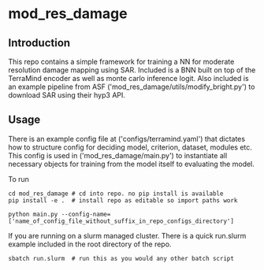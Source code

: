 # mod_res_damage

## Introduction
This repo contains a simple framework for training a NN for moderate resolution damage mapping using SAR. Included is a BNN built on top of the TerraMind encoder as well as monte carlo inference logit. Also included is an example pipeline from ASF ('mod_res_damage/utils/modify_bright.py') to download SAR using their hyp3 API.

## Usage
There is an example config file at ('configs/terramind.yaml') that dictates how to structure config for deciding model, criterion, dataset, modules etc. This config is used in ('mod_res_damage/main.py') to instantiate all necessary objects for training from the model itself to evaluating the model.

To run

```
cd mod_res_damage # cd into repo. no pip install is available
pip install -e .  # install repo as editable so import paths work

python main.py --config-name=['name_of_config_file_without_suffix_in_repo_configs_directory']
```

If you are running on a slurm managed cluster. There is a quick run.slurm example included in the root directory of the repo.

```
sbatch run.slurm  # run this as you would any other batch script
```
